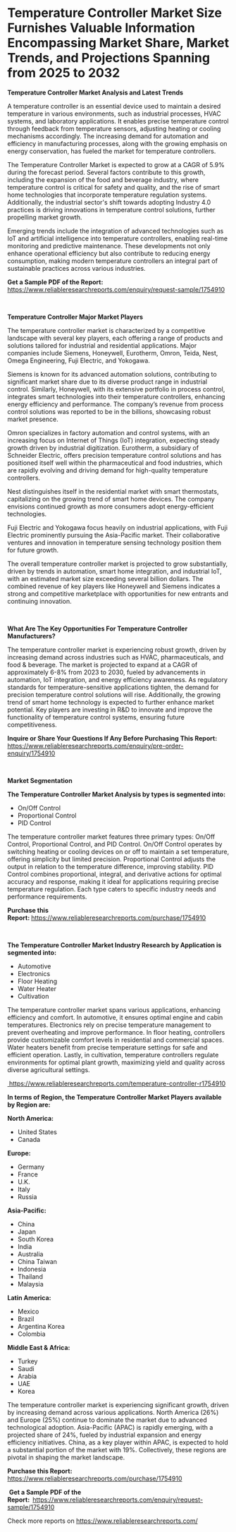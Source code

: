 <p><h1>Temperature Controller Market Size Furnishes Valuable Information Encompassing Market Share, Market Trends, and Projections Spanning from 2025 to 2032</h1></p><p><strong>Temperature Controller Market Analysis and Latest Trends</strong></p>
<p><p>A temperature controller is an essential device used to maintain a desired temperature in various environments, such as industrial processes, HVAC systems, and laboratory applications. It enables precise temperature control through feedback from temperature sensors, adjusting heating or cooling mechanisms accordingly. The increasing demand for automation and efficiency in manufacturing processes, along with the growing emphasis on energy conservation, has fueled the market for temperature controllers.</p><p>The Temperature Controller Market is expected to grow at a CAGR of 5.9% during the forecast period. Several factors contribute to this growth, including the expansion of the food and beverage industry, where temperature control is critical for safety and quality, and the rise of smart home technologies that incorporate temperature regulation systems. Additionally, the industrial sector's shift towards adopting Industry 4.0 practices is driving innovations in temperature control solutions, further propelling market growth. </p><p>Emerging trends include the integration of advanced technologies such as IoT and artificial intelligence into temperature controllers, enabling real-time monitoring and predictive maintenance. These developments not only enhance operational efficiency but also contribute to reducing energy consumption, making modern temperature controllers an integral part of sustainable practices across various industries.</p></p>
<p><strong>Get a Sample PDF of the Report:&nbsp;</strong> <a href="https://www.reliableresearchreports.com/enquiry/request-sample/1754910?utm_campaign=3355&utm_medium=2&utm_source=Github&utm_content=ia&utm_term=10042025&utm_id=temperature-controller">https://www.reliableresearchreports.com/enquiry/request-sample/1754910</a></p>
<p>&nbsp;</p>
<p><strong>Temperature Controller Major Market Players</strong></p>
<p><p>The temperature controller market is characterized by a competitive landscape with several key players, each offering a range of products and solutions tailored for industrial and residential applications. Major companies include Siemens, Honeywell, Eurotherm, Omron, Teida, Nest, Omega Engineering, Fuji Electric, and Yokogawa.</p><p>Siemens is known for its advanced automation solutions, contributing to significant market share due to its diverse product range in industrial control. Similarly, Honeywell, with its extensive portfolio in process control, integrates smart technologies into their temperature controllers, enhancing energy efficiency and performance. The company’s revenue from process control solutions was reported to be in the billions, showcasing robust market presence.</p><p>Omron specializes in factory automation and control systems, with an increasing focus on Internet of Things (IoT) integration, expecting steady growth driven by industrial digitization. Eurotherm, a subsidiary of Schneider Electric, offers precision temperature control solutions and has positioned itself well within the pharmaceutical and food industries, which are rapidly evolving and driving demand for high-quality temperature controllers.</p><p>Nest distinguishes itself in the residential market with smart thermostats, capitalizing on the growing trend of smart home devices. The company envisions continued growth as more consumers adopt energy-efficient technologies.</p><p>Fuji Electric and Yokogawa focus heavily on industrial applications, with Fuji Electric prominently pursuing the Asia-Pacific market. Their collaborative ventures and innovation in temperature sensing technology position them for future growth.</p><p>The overall temperature controller market is projected to grow substantially, driven by trends in automation, smart home integration, and industrial IoT, with an estimated market size exceeding several billion dollars. The combined revenue of key players like Honeywell and Siemens indicates a strong and competitive marketplace with opportunities for new entrants and continuing innovation.</p></p>
<p>&nbsp;</p>
<p><strong>What Are The Key Opportunities For Temperature Controller Manufacturers?</strong></p>
<p><p>The temperature controller market is experiencing robust growth, driven by increasing demand across industries such as HVAC, pharmaceuticals, and food & beverage. The market is projected to expand at a CAGR of approximately 6-8% from 2023 to 2030, fueled by advancements in automation, IoT integration, and energy efficiency awareness. As regulatory standards for temperature-sensitive applications tighten, the demand for precision temperature control solutions will rise. Additionally, the growing trend of smart home technology is expected to further enhance market potential. Key players are investing in R&D to innovate and improve the functionality of temperature control systems, ensuring future competitiveness.</p></p>
<p><strong>Inquire or Share Your Questions If Any Before Purchasing This Report:</strong> <a href="https://www.reliableresearchreports.com/enquiry/pre-order-enquiry/1754910?utm_campaign=3355&utm_medium=2&utm_source=Github&utm_content=ia&utm_term=10042025&utm_id=temperature-controller">https://www.reliableresearchreports.com/enquiry/pre-order-enquiry/1754910</a></p>
<p>&nbsp;</p>
<p><strong>Market Segmentation</strong></p>
<p><strong>The Temperature Controller Market Analysis by types is segmented into:</strong></p>
<p><ul><li>On/Off Control</li><li>Proportional Control</li><li>PID Control</li></ul></p>
<p><p>The temperature controller market features three primary types: On/Off Control, Proportional Control, and PID Control. On/Off Control operates by switching heating or cooling devices on or off to maintain a set temperature, offering simplicity but limited precision. Proportional Control adjusts the output in relation to the temperature difference, improving stability. PID Control combines proportional, integral, and derivative actions for optimal accuracy and response, making it ideal for applications requiring precise temperature regulation. Each type caters to specific industry needs and performance requirements.</p></p>
<p><strong>Purchase this Report:&nbsp;</strong><a href="https://www.reliableresearchreports.com/purchase/1754910?utm_campaign=3355&utm_medium=2&utm_source=Github&utm_content=ia&utm_term=10042025&utm_id=temperature-controller">https://www.reliableresearchreports.com/purchase/1754910</a></p>
<p>&nbsp;</p>
<p><strong>The Temperature Controller Market Industry Research by Application is segmented into:</strong></p>
<p><ul><li>Automotive</li><li>Electronics</li><li>Floor Heating</li><li>Water Heater</li><li>Cultivation</li></ul></p>
<p><p>The temperature controller market spans various applications, enhancing efficiency and comfort. In automotive, it ensures optimal engine and cabin temperatures. Electronics rely on precise temperature management to prevent overheating and improve performance. In floor heating, controllers provide customizable comfort levels in residential and commercial spaces. Water heaters benefit from precise temperature settings for safe and efficient operation. Lastly, in cultivation, temperature controllers regulate environments for optimal plant growth, maximizing yield and quality across diverse agricultural settings.</p></p>
<p><a href="https://www.reliableresearchreports.com/temperature-controller-r1754910?utm_campaign=3355&utm_medium=2&utm_source=Github&utm_content=ia&utm_term=10042025&utm_id=temperature-controller">&nbsp;https://www.reliableresearchreports.com/temperature-controller-r1754910</a></p>
<p><strong>In terms of Region, the Temperature Controller Market Players available by Region are:</strong></p>
<p>
    <p> <strong> North America: </strong>
        <ul>
            <li>United States</li>
            <li>Canada</li>
        </ul>
        </p> 
    <p> <strong> Europe: </strong>
        <ul>
            <li>Germany</li>
            <li>France</li>
            <li>U.K.</li>
            <li>Italy</li>
            <li>Russia</li>
        </ul>
        </p> 
    <p> <strong> Asia-Pacific: </strong>
        <ul>
            <li>China</li>
            <li>Japan</li>
            <li>South Korea</li>
            <li>India</li>
            <li>Australia</li>
            <li>China Taiwan</li>
            <li>Indonesia</li>
            <li>Thailand</li>
            <li>Malaysia</li>
        </ul>
        </p> 
    <p> <strong> Latin America: </strong>
        <ul>
            <li>Mexico</li>
            <li>Brazil</li>
            <li>Argentina Korea</li>
            <li>Colombia</li>
        </ul>
        </p> 
    <p> <strong> Middle East & Africa: </strong>
        <ul>
            <li>Turkey</li>
            <li>Saudi</li>
            <li>Arabia</li>
            <li>UAE</li>
            <li>Korea</li>
        </ul>
    </p>
    </p>
<p><p>The temperature controller market is experiencing significant growth, driven by increasing demand across various applications. North America (26%) and Europe (25%) continue to dominate the market due to advanced technological adoption. Asia-Pacific (APAC) is rapidly emerging, with a projected share of 24%, fueled by industrial expansion and energy efficiency initiatives. China, as a key player within APAC, is expected to hold a substantial portion of the market with 19%. Collectively, these regions are pivotal in shaping the market landscape.</p></p>
<p><strong>Purchase this Report: </strong><a href="https://www.reliableresearchreports.com/purchase/1754910?utm_campaign=3355&utm_medium=2&utm_source=Github&utm_content=ia&utm_term=10042025&utm_id=temperature-controller">https://www.reliableresearchreports.com/purchase/1754910</a></p>
<p>&nbsp;<strong>Get a Sample PDF of the Report:&nbsp;&nbsp;</strong><a href="https://www.reliableresearchreports.com/enquiry/request-sample/1754910?utm_campaign=3355&utm_medium=2&utm_source=Github&utm_content=ia&utm_term=10042025&utm_id=temperature-controller">https://www.reliableresearchreports.com/enquiry/request-sample/1754910</a></p>
<p><strong></strong></p>
<p>Check more reports on <a href="https://www.reliableresearchreports.com/?utm_campaign=3355&utm_medium=2&utm_source=Github&utm_content=ia&utm_term=10042025&utm_id=temperature-controller">https://www.reliableresearchreports.com/</a></p>